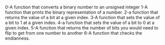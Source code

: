 0-A function that converts a binary number to an unsigned  integer
1-A  function that prints the binary representation of a number.
2-a function that returns the value of a bit at a given index.
3-A function that sets the value of a bit to 1 at a given index.
4-a  function that sets the value of a bit to 0 at a given index.
5-A  function that returns the number of bits you would need to flip
 to get from one number to another
6-A function that checks the endianness.

